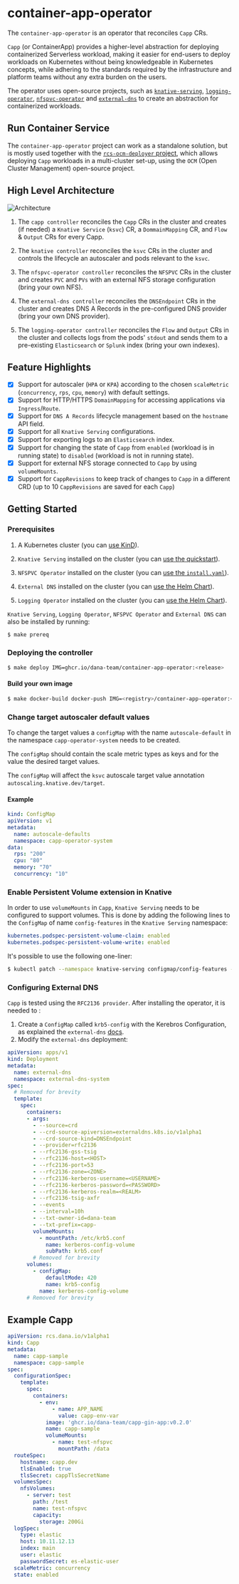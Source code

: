 # container-app-operator

The `container-app-operator` is an operator that reconciles `Capp` CRs.

`Capp` (or ContainerApp) provides a higher-level abstraction for deploying containerized Serverless workload, making it easier for end-users to deploy workloads on Kubernetes without being knowledgeable in Kubernetes concepts, while adhering to the standards required by the infrastructure and platform teams without any extra burden on the users.

The operator uses open-source projects, such as [`knative-serving`](https://github.com/knative/serving), [`logging-operator`](https://github.com/kube-logging/logging-operator), [`nfspvc-operator`](https://github.com/dana-team/nfspvc-operator) and [`external-dns`](https://github.com/kubernetes-sigs/external-dns) to create an abstraction for containerized workloads.

## Run Container Service

The `container-app-operator` project can work as a standalone solution, but is mostly used together with the [`rcs-ocm-deployer` project](https://github.com/dana-team/rcs-ocm-deployer), which allows deploying `Capp` workloads in a multi-cluster set-up, using the `OCM` (Open Cluster Management) open-source project.

## High Level Architecture

![Architecture](images/capp-architecture.svg)

1. The `capp controller` reconciles the `Capp` CRs in the cluster and creates (if needed) a `Knative Service` (`ksvc`) CR, a `DommainMapping` CR, and `Flow` & `Output` CRs for every Capp.

2. The `knative controller` reconciles the `ksvc` CRs in the cluster and controls the lifecycle an autoscaler and pods relevant to the `ksvc`.

3. The `nfspvc-operator controller` reconciles the `NFSPVC` CRs in the cluster and creates `PVC` and `PVs` with an external NFS storage configuration (bring your own NFS).

4. The `external-dns controller` reconciles the `DNSEndpoint` CRs in the cluster and creates DNS A Records in the pre-configured DNS provider (bring your own DNS provider).

5. The `logging-operator controller` reconciles the `Flow` and `Output` CRs in the cluster and collects logs from the pods' `stdout` and sends them to a pre-existing `Elasticsearch` or `Splunk` index (bring your own indexes).


## Feature Highlights

- [x] Support for autoscaler (`HPA` or `KPA`) according to the chosen `scaleMetric` (`concurrency`, `rps`, `cpu`, `memory`) with default settings.
- [x] Support for HTTP/HTTPS `DomainMapping` for accessing applications via `Ingress`/`Route`.
- [x] Support for `DNS A Records` lifecycle management based on the `hostname` API field.
- [x] Support for all `Knative Serving` configurations.
- [x] Support for exporting logs to an `Elasticsearch` index.
- [x] Support for changing the state of `Capp` from `enabled` (workload is in running state) to `disabled` (workload is not in running state).
- [x] Support for external NFS storage connected to `Capp` by using `volumeMounts`.
- [x] Support for `CappRevisions` to keep track of changes to `Capp` in a different CRD (up to 10 `CappRevisions` are saved for each `Capp`)

## Getting Started

### Prerequisites

1. A Kubernetes cluster (you can [use KinD](https://kind.sigs.k8s.io/docs/user/quick-start/)).

2. `Knative Serving` installed on the cluster (you can [use the quickstart](https://knative.dev/docs/getting-started/quickstart-install/)).

3. `NFSPVC Operator` installed on the cluster (you can [use the `install.yaml`](https://github.com/dana-team/nfspvc-operator/releases)).

4. `External DNS` installed on the cluster (you can [use the Helm Chart](https://artifacthub.io/packages/helm/external-dns/external-dns)).

5. `Logging Operator` installed on the cluster (you can [use the Helm Chart](https://kube-logging.dev/docs/install/#deploy-logging-operator-with-helm)).

`Knative Serving`, `Logging Operator`, `NFSPVC Operator` and `External DNS` can also be installed by running:

```bash
$ make prereq
```

### Deploying the controller

```bash
$ make deploy IMG=ghcr.io/dana-team/container-app-operator:<release>
```

#### Build your own image

```bash
$ make docker-build docker-push IMG=<registry>/container-app-operator:<tag>
```

### Change target autoscaler default values

To change the target values a `configMap` with the name `autoscale-default` in the namespace `capp-operator-system` needs to be created.

The `configMap` should contain the scale metric types as keys and for the value the desired target values.

The `configMap` will affect the `ksvc` autoscale target value annotation `autoscaling.knative.dev/target`.

#### Example

```yaml
kind: ConfigMap
apiVersion: v1
metadata:
  name: autoscale-defaults
  namespace: capp-operator-system
data:
  rps: "200"
  cpu: "80"
  memory: "70"
  concurrency: "10"
```

### Enable Persistent Volume extension in Knative

In order to use `volumeMounts` in `Capp`, `Knative Serving` needs to be configured to support volumes. This is done by adding the following lines to the `ConfigMap` of name `config-features` in the `Knative Serving` namespace:

```yaml
kubernetes.podspec-persistent-volume-claim: enabled
kubernetes.podspec-persistent-volume-write: enabled
```

It's possible to use the following one-liner:

```bash
$ kubectl patch --namespace knative-serving configmap/config-features --type merge --patch '{"data":{"kubernetes.podspec-persistent-volume-claim": "enabled", "kubernetes.podspec-persistent-volume-write": "enabled"}}'
```

### Configuring External DNS

`Capp` is tested using the `RFC2136 provider`. After installing the operator, it is needed to :

1. Create a `ConfigMap` called `krb5-config` with the Kerebros Configuration, as explained the `external-dns` [docs](https://github.com/kubernetes-sigs/external-dns/blob/master/docs/tutorials/rfc2136.md#kerberos-configuration).
2. Modify the `external-dns` deployment:

```yaml
apiVersion: apps/v1
kind: Deployment
metadata:
  name: external-dns
  namespace: external-dns-system
spec:
  # Removed for brevity
  template:
    spec:
      containers:
      - args:
        - --source=crd
        - --crd-source-apiversion=externaldns.k8s.io/v1alpha1
        - --crd-source-kind=DNSEndpoint
        - --provider=rfc2136
        - --rfc2136-gss-tsig
        - --rfc2136-host=<HOST>
        - --rfc2136-port=53
        - --rfc2136-zone=<ZONE>
        - --rfc2136-kerberos-username=<USERNAME>
        - --rfc2136-kerberos-password=<PASSWORD>
        - --rfc2136-kerberos-realm=<REALM>
        - --rfc2136-tsig-axfr
        - --events
        - --interval=10h
        - --txt-owner-id=dana-team
        - --txt-prefix=capp-
        volumeMounts:
          - mountPath: /etc/krb5.conf
            name: kerberos-config-volume
            subPath: krb5.conf
        # Removed for brevity
      volumes:
        - configMap:
            defaultMode: 420
            name: krb5-config
          name: kerberos-config-volume
      # Removed for brevity
```

## Example Capp

```yaml
apiVersion: rcs.dana.io/v1alpha1
kind: Capp
metadata:
  name: capp-sample
  namespace: capp-sample
spec:
  configurationSpec:
    template:
      spec:
        containers:
          - env:
              - name: APP_NAME
                value: capp-env-var
            image: 'ghcr.io/dana-team/capp-gin-app:v0.2.0'
            name: capp-sample
            volumeMounts:
              - name: test-nfspvc
                mountPath: /data
  routeSpec:
    hostname: capp.dev
    tlsEnabled: true
    tlsSecret: cappTlsSecretName
  volumesSpec:
    nfsVolumes:
      - server: test
        path: /test
        name: test-nfspvc
        capacity:
          storage: 200Gi
  logSpec:
    type: elastic
    host: 10.11.12.13
    index: main
    user: elastic
    passwordSecret: es-elastic-user
  scaleMetric: concurrency
  state: enabled
```
